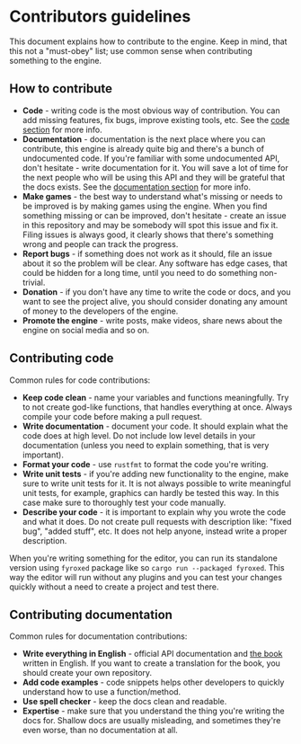 # Contributors guidelines

This document explains how to contribute to the engine. Keep in mind, that this not a "must-obey" list; use common sense
when contributing something to the engine.

## How to contribute

- **Code** - writing code is the most obvious way of contribution. You can add missing features, fix bugs, improve existing
tools, etc. See the [code section](#contributing-code) for more info.
- **Documentation** - documentation is the next place where you can contribute, this engine is already quite big and there's
a bunch of undocumented code. If you're familiar with some undocumented API, don't hesitate - write documentation for it.
You will save a lot of time for the next people who will be using this API and they will be grateful that the docs exists.
See the [documentation section](#contributing-documentation) for more info.
- **Make games** - the best way to understand what's missing or needs to be improved is by making games using the engine.
When you find something missing or can be improved, don't hesitate - create an issue in this repository and may be 
somebody will spot this issue and fix it. Filing issues is always good, it clearly shows that there's something wrong 
and people can track the progress.
- **Report bugs** - if something does not work as it should, file an issue about it so the problem will be clear. Any software
has edge cases, that could be hidden for a long time, until you need to do something non-trivial.
- **Donation** - if you don't have any time to write the code or docs, and you want to see the project alive, you should
consider donating any amount of money to the developers of the engine.
- **Promote the engine** - write posts, make videos, share news about the engine on social media and so on. 

## Contributing code

Common rules for code contributions:

- **Keep code clean** - name your variables and functions meaningfully. Try to not create god-like functions, that handles
everything at once. Always compile your code before making a pull request.
- **Write documentation** - document your code. It should explain what the code does at high level. Do not include low
level details in your documentation (unless you need to explain something, that is very important).
- **Format your code** - use `rustfmt` to format the code you're writing.
- **Write unit tests** - if you're adding new functionality to the engine, make sure to write unit tests for it. It is 
not always possible to write meaningful unit tests, for example, graphics can hardly be tested this way. In this case
make sure to thoroughly test your code manually.
- **Describe your code** - it is important to explain why you wrote the code and what it does. Do not create pull requests
with description like: "fixed bug", "added stuff", etc. It does not help anyone, instead write a proper description.

When you're writing something for the editor, you can run its standalone version using `fyroxed` package like so
`cargo run --packaged fyroxed`. This way the editor will run without any plugins and you can test your changes quickly
without a need to create a project and test there.
  
## Contributing documentation

Common rules for documentation contributions:

- **Write everything in English** - official API documentation and [the book](https://fyrox-book.github.io/) written in
English. If you want to create a translation for the book, you should create your own repository.
- **Add code examples** - code snippets helps other developers to quickly understand how to use a function/method.
- **Use spell checker** - keep the docs clean and readable.
- **Expertise** - make sure that you understand the thing you're writing the docs for. Shallow docs are usually misleading,
and sometimes they're even worse, than no documentation at all. 